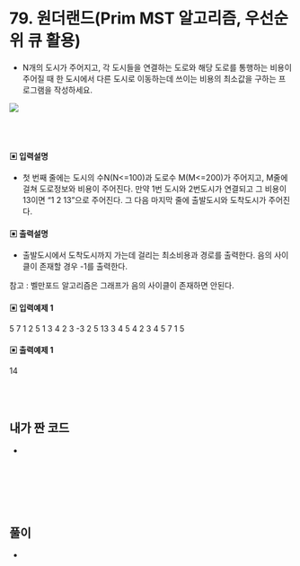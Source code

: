 # 79. 원더랜드(Prim MST 알고리즘, 우선순위 큐 활용)

* N개의 도시가 주어지고, 각 도시들을 연결하는 도로와 해당 도로를 통행하는 비용이 주어질 때 한 도시에서 다른 도시로 이동하는데 쓰이는 비용의 최소값을 구하는 프로그램을 작성하세요.




![](https://github.com/MinsoftK/c-Algorithm_Q/blob/master/img/81.png?raw=true)




<br/>
<br/>

#### ▣ 입력설명

* 첫 번째 줄에는 도시의 수N(N<=100)과 도로수 M(M<=200)가 주어지고, M줄에 걸쳐 도로정보와 비용이 주어진다. 만약 1번 도시와 2번도시가 연결되고 그 비용이 13이면 “1 2 13”으로 주어진다. 그 다음 마지막 줄에 출발도시와 도착도시가 주어진다. 




#### ▣ 출력설명

* 출발도시에서 도착도시까지 가는데 걸리는 최소비용과 경로를 출력한다. 음의 사이클이 존재할 경우 -1를 출력한다.

참고 : 벨만포드 알고리즘은 그래프가 음의 사이클이 존재하면 안된다.


#### ▣ 입력예제 1
5 7
1 2 5
1 3 4
2 3 -3
2 5 13
3 4 5
4 2 3
4 5 7
1 5






#### ▣ 출력예제 1
14


<br/>
<br/>


## 내가 짠 코드
* 

<br/>

```c++

```


<br><br> 

## 풀이
*  

<br/>

```c++

```
